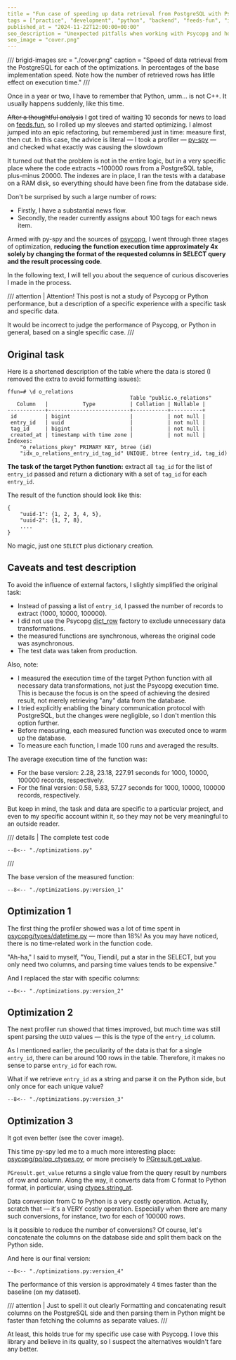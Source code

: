 ```yaml
---
title = "Fun case of speeding up data retrieval from PostgreSQL with Psycopg"
tags = ["practice", "development", "python", "backend", "feeds-fun", "interesting", "databases"]
published_at = "2024-11-22T12:00:00+00:00"
seo_description = "Unexpected pitfalls when working with Psycopg and how to overcome them. Illustrated on a specific example."
seo_image = "cover.png"
---
```


/// brigid-images
src = "./cover.png"
caption = "Speed of data retrieval from the PostgreSQL for each of the optimizations. In percentages of the base implementation speed. Note how the number of retrieved rows has little effect on execution time."
///

Once in a year or two, I have to remember that Python, umm... is not C++. It usually happens suddenly, like this time.

~~After a thoughtful analysis~~ I got tired of waiting 10 seconds for news to load on [feeds.fun](https://feeds.fun/), so I rolled up my sleeves and started optimizing. I almost jumped into an epic refactoring, but remembered just in time: measure first, then cut. In this case, the advice is literal — I took a profiler — [py-spy](https://github.com/benfred/py-spy) — and checked what exactly was causing the slowdown

It turned out that the problem is not in the entire logic, but in a very specific place where the code extracts ~100000 rows from a PostgreSQL table, plus-minus 20000. The indexes are in place, I ran the tests with a database on a RAM disk, so everything should have been fine from the database side.

Don't be surprised by such a large number of rows:

- Firstly, I have a substantial news flow.
- Secondly, the reader currently assigns about 100 tags for each news item.

Armed with py-spy and the sources of [psycopg](https://github.com/psycopg/psycopg), I went through three stages of optimization, **reducing the function execution time approximately 4x solely by changing the format of the requested columns in SELECT query and the result processing code**.

In the following text, I will tell you about the sequence of curious discoveries I made in the process.

/// attention | Attention!
This post is not a study of Psycopg or Python performance, but a description of a specific experience with a specific task and specific data.

It would be incorrect to judge the performance of Psycopg, or Python in general, based on a single specific case.
///

<!-- more -->

## Original task

Here is a shortened description of the table where the data is stored (I removed the extra to avoid formatting issues):

```
ffun=# \d o_relations
                                       Table "public.o_relations"
   Column   |           Type           | Collation | Nullable |
------------+--------------------------+-----------+----------+
 id         | bigint                   |           | not null |
 entry_id   | uuid                     |           | not null |
 tag_id     | bigint                   |           | not null |
 created_at | timestamp with time zone |           | not null |
Indexes:
    "o_relations_pkey" PRIMARY KEY, btree (id)
    "idx_o_relations_entry_id_tag_id" UNIQUE, btree (entry_id, tag_id)
```

**The task of the target Python function:** extract all `tag_id` for the list of `entry_id` passed and return a dictionary with a set of `tag_id` for each `entry_id`.

The result of the function should look like this:

```
{
    "uuid-1": {1, 2, 3, 4, 5},
    "uuid-2": {1, 7, 8},
    ....
}
```

No magic, just one `SELECT` plus dictionary creation.

## Caveats and test description

To avoid the influence of external factors, I slightly simplified the original task:

- Instead of passing a list of `entry_id`, I passed the number of records to extract (1000, 10000, 100000).
- I did not use the Psycopg [dict_row](https://www.psycopg.org/psycopg3/docs/api/rows.html#psycopg.rows.dict_row) factory to exclude unnecessary data transformations.
- the measured functions are synchronous, whereas the original code was asynchronous.
- The test data was taken from production.

Also, note:

- I measured the execution time of the target Python function with all necessary data transformations, not just the Psycopg execution time. This is because the focus is on the speed of achieving the desired result, not merely retrieving "any" data from the database.
- I tried explicitly enabling the binary communication protocol with PostgreSQL, but the changes were negligible, so I don't mention this option further.
- Before measuring, each measured function was executed once to warm up the database.
- To measure each function, I made 100 runs and averaged the results.

The average execution time of the function was:

- For the base version: 2.28, 23.18, 227.91 seconds for 1000, 10000, 100000 records, respectively.
- For the final version: 0.58, 5.83, 57.27 seconds for 1000, 10000, 100000 records, respectively.

But keep in mind, the task and data are specific to a particular project, and even to my specific account within it, so they may not be very meaningful to an outside reader.

/// details | The complete test code
```
--8<-- "./optimizations.py"
```
///

The base version of the measured function:

```
--8<-- "./optimizations.py:version_1"
```

## Optimization 1

The first thing the profiler showed was a lot of time spent in [psycopg/types/datetime.py](https://github.com/psycopg/psycopg/blob/master/psycopg/psycopg/types/datetime.py) — more than 18%! As you may have noticed, there is no time-related work in the function code.

"Ah-ha," I said to myself, "You, Tiendil, put a star in the SELECT, but you only need two columns, and parsing time values tends to be expensive."

And I replaced the star with specific columns:

```
--8<-- "./optimizations.py:version_2"
```

## Optimization 2

The next profiler run showed that times improved, but much time was still spent parsing the `UUID` values — this is the type of the `entry_id` column.

As I mentioned earlier, the peculiarity of the data is that for a single `entry_id`, there can be around 100 rows in the table. Therefore, it makes no sense to parse `entry_id` for each row.

What if we retrieve `entry_id` as a string and parse it on the Python side, but only once for each unique value?

```
--8<-- "./optimizations.py:version_3"
```

## Optimization 3

It got even better (see the cover image).

This time py-spy led me to a much more interesting place: [psycopg/pq/pq_ctypes.py](https://github.com/psycopg/psycopg/blob/master/psycopg/psycopg/pq/pq_ctypes.py), or more precisely to [PGresult.get_value](https://github.com/psycopg/psycopg/blob/d38cf7798b0c602ff43dac9f20bbab96237a9c38/psycopg/psycopg/pq/pq_ctypes.py#L925-L934).

`PGresult.get_value` returns a single value from the query result by numbers of row and column. Along the way, it converts data from C format to Python format, in particular, using [ctypes.string_at](https://docs.python.org/3/library/ctypes.html#ctypes.string_at).

Data conversion from C to Python is a very costly operation. Actually, scratch that — it's a VERY costly operation. Especially when there are many such conversions, for instance, two for each of 100000 rows.

Is it possible to reduce the number of conversions? Of course, let's concatenate the columns on the database side and split them back on the Python side.

And here is our final version:

```
--8<-- "./optimizations.py:version_4"
```

The performance of this version is approximately 4 times faster than the baseline (on my dataset).

/// attention | Just to spell it out clearly
Formatting and concatenating result columns on the PostgreSQL side and then parsing them in Python might be faster than fetching the columns as separate values.
///

At least, this holds true for my specific use case with Psycopg. I love this library and believe in its quality, so I suspect the alternatives wouldn't fare any better.
